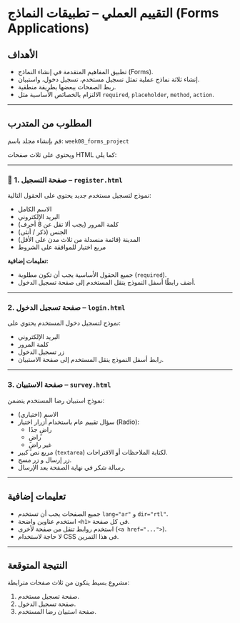 #  التقييم العملي – تطبيقات النماذج (Forms Applications)

## الأهداف
- تطبيق المفاهيم المتقدمة في إنشاء النماذج (Forms).
- إنشاء ثلاثة نماذج عملية تمثل تسجيل مستخدم، تسجيل دخول، واستبيان.
- ربط الصفحات ببعضها بطريقة منطقية.
- الالتزام بالخصائص الأساسية مثل `required`, `placeholder`, `method`, `action`.

---

## المطلوب من المتدرب

قم بإنشاء مجلد باسم:
`week08_forms_project`

ويحتوي على ثلاث صفحات HTML كما يلي:

---

### 📄 1. صفحة التسجيل – `register.html`

نموذج لتسجيل مستخدم جديد يحتوي على الحقول التالية:
- الاسم الكامل  
- البريد الإلكتروني  
- كلمة المرور (يجب ألا تقل عن 8 أحرف)  
- الجنس (ذكر / أنثى)  
- المدينة (قائمة منسدلة من ثلاث مدن على الأقل)  
- مربع اختيار للموافقة على الشروط  

**تعليمات إضافية:**
- جميع الحقول الأساسية يجب أن تكون مطلوبة (`required`).  
- أضف رابطًا أسفل النموذج ينقل المستخدم إلى صفحة تسجيل الدخول.

---

### 2. صفحة تسجيل الدخول – `login.html`

نموذج لتسجيل دخول المستخدم يحتوي على:
- البريد الإلكتروني  
- كلمة المرور  
- زر تسجيل الدخول  
- رابط أسفل النموذج ينقل المستخدم إلى صفحة الاستبيان.

---

### 3. صفحة الاستبيان – `survey.html`

نموذج استبيان رضا المستخدم يتضمن:
- الاسم (اختياري)  
- سؤال تقييم عام باستخدام أزرار اختيار (Radio):  
  - راضٍ جدًا  
  - راضٍ  
  - غير راضٍ  
- مربع نص كبير (`textarea`) لكتابة الملاحظات أو الاقتراحات.  
- زر إرسال و زر مسح.  
- رسالة شكر في نهاية الصفحة بعد الإرسال.

---

## تعليمات إضافية
- جميع الصفحات يجب أن تستخدم `lang="ar"` و `dir="rtl"`.  
- استخدم عناوين واضحة `<h1>` في كل صفحة.  
- استخدم روابط تنقل من صفحة لأخرى (`<a href="...">`).  
- لا حاجة لاستخدام CSS في هذا التمرين.  

---

## النتيجة المتوقعة
مشروع بسيط يتكون من ثلاث صفحات مترابطة:
1. صفحة تسجيل مستخدم.  
2. صفحة تسجيل الدخول.  
3. صفحة استبيان رضا المستخدم.  
